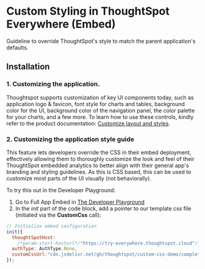 # Custom Styling in ThoughtSpot Everywhere (Embed)

Guideline to override ThoughtSpot's style to match the parent application's defaults.

## Installation

### 1. Customizing the application.
Thoughtspot supports customization of key UI components today, such as application logo & favicon, font style for charts and tables, background color for the UI, background color of the navigation panel, the color palette for your charts, and a few more. To learn how to use these controls, kindly refer to the product documentation: [Customize layout and styles](https://developers.thoughtspot.com/docs/?pageid=customize-style).

### 2. Customizing the application style guide

This feature lets developers override the CSS in their embed deployment, effectively allowing them to thoroughly customize the look and feel of their ThoughtSpot embedded analytics to better align with their general app's branding and styling guidelines.
As this is CSS based, this can be used to customize most parts of the UI visually (not behaviorally).

To try this out in the Developer Playground:
1. Go to Full App Embed in [The Developer Playground](https://try-everywhere.thoughtspot.cloud/v2/#/everywhere/playground/fullApp)
2. In the _init_ part of the code block, add a pointer to our template css file (initiated via the **CustomCss** call):

```js
// Initialize embed configuration
init({
  thoughtSpotHost:
    /*param-start-hosturl*/"https://try-everywhere.thoughtspot.cloud"/*param-end-hosturl*/,
  authType: AuthType.None,
  customCssUrl:"cdn.jsdelivr.net/gh/thoughtspot/custom-css-demo/complete.css"
});
```
